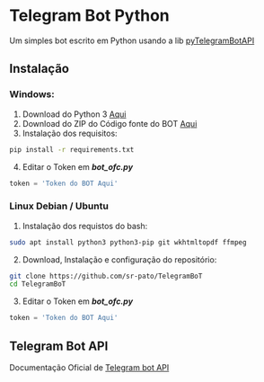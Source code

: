 # Telegram Bot Python

Um simples bot escrito em Python usando a lib [pyTelegramBotAPI](https://github.com/eternnoir/pyTelegramBotAPI)

## Instalação
### Windows:
1. Download do Python 3 [Aqui](https://python.org/downloads)
2. Download do ZIP do Código fonte do BOT [Aqui](https://github.com/sr-pato/TelegramBoT/archive/refs/heads/main.zip)
3. Instalação dos requisitos:
```bash
pip install -r requirements.txt
```
4. Editar o Token em ***bot_ofc.py***
```python
token = 'Token do BOT Aqui'
````

### Linux Debian / Ubuntu
1. Instalação dos requistos do bash:
```bash
sudo apt install python3 python3-pip git wkhtmltopdf ffmpeg
```
2. Download, Instalação e configuração do repositório:
````bash
git clone https://github.com/sr-pato/TelegramBoT
cd TelegramBoT
````
3. Editar o Token em ***bot_ofc.py***
```python
token = 'Token do BOT Aqui'
````
## Telegram Bot API
Documentação Oficial de [Telegram bot API](https://core.telegram.org/bots)
